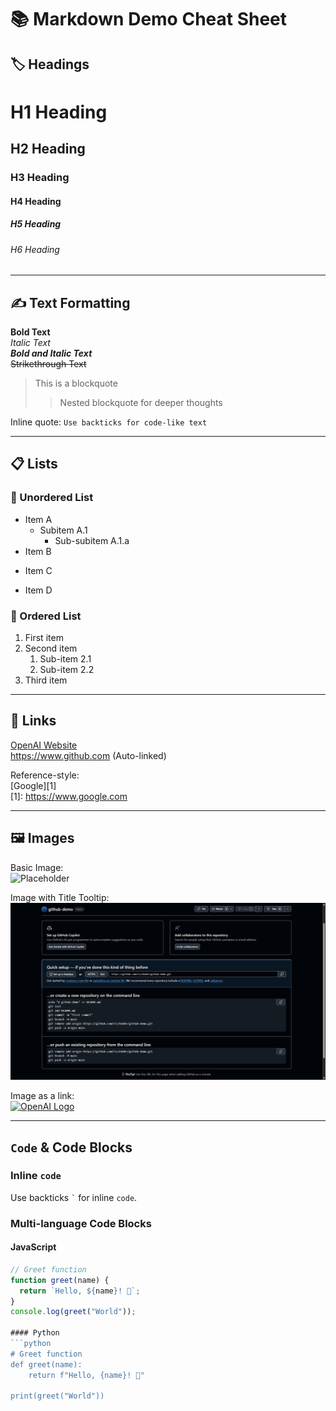 # 📚 Markdown Demo Cheat Sheet

## 🏷️ Headings

# H1 Heading
## H2 Heading
### H3 Heading
#### H4 Heading
##### H5 Heading
###### H6 Heading

---

## ✍️ Text Formatting

**Bold Text**  
*Italic Text*  
***Bold and Italic Text***  
~~Strikethrough Text~~  

> This is a blockquote  
>> Nested blockquote for deeper thoughts

Inline quote: `Use backticks for code-like text`

---

## 📋 Lists

### 🔸 Unordered List
- Item A
  - Subitem A.1
    - Sub-subitem A.1.a
- Item B
* Item C
+ Item D

### 🔢 Ordered List
1. First item
2. Second item
   1. Sub-item 2.1
   2. Sub-item 2.2
3. Third item

---

## 🔗 Links

[OpenAI Website](https://www.openai.com)  
<https://www.github.com> (Auto-linked)

Reference-style:  
[Google][1]  
[1]: https://www.google.com

---

## 🖼️ Images

Basic Image:  
![Placeholder](https://cdn.discordapp.com/avatars/1177102238490050641/01c7ec349681d41ff190190adad88505.png?size=1024)

Image with Title Tooltip:  
![GitHub Demo](https://github.com/rizzhubkr/github-demo/blob/main/demo.png "Demo Image")

Image as a link:  
[![OpenAI Logo](https://media.discordapp.net/attachments/1230712447300669522/1396821894522470441/5A557332-2C11-4564-8658-A016B646BD80.jpg?ex=687f7b43&is=687e29c3&hm=ba3ead3c6f67cb413114c3757e974feabf89d450d9e2a378c53166df46ef8e87&=&format=webp&width=239&height=438)](https://github.com/rizzhubkr)

---

## `Code` & Code Blocks

### Inline `code`

Use backticks `` ` `` for inline `code`.

### Multi-language Code Blocks

#### JavaScript
```js
// Greet function
function greet(name) {
  return `Hello, ${name}! 👋`;
}
console.log(greet("World"));

#### Python
```python
# Greet function
def greet(name):
    return f"Hello, {name}! 👋"

print(greet("World"))

